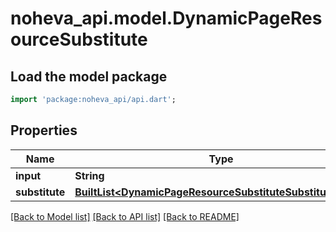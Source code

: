 # noheva_api.model.DynamicPageResourceSubstitute

## Load the model package
```dart
import 'package:noheva_api/api.dart';
```

## Properties
Name | Type | Description | Notes
------------ | ------------- | ------------- | -------------
**input** | **String** | input text | 
**substitute** | [**BuiltList&lt;DynamicPageResourceSubstituteSubstituteInner&gt;**](DynamicPageResourceSubstituteSubstituteInner.md) |  | 

[[Back to Model list]](../README.md#documentation-for-models) [[Back to API list]](../README.md#documentation-for-api-endpoints) [[Back to README]](../README.md)


